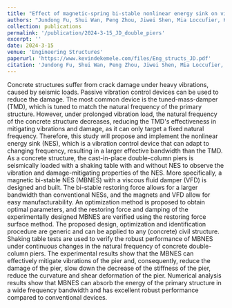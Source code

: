 ```yaml
---
title: "Effect of magnetic-spring bi-stable nonlinear energy sink on vibration and damage reduction of concrete double-column piers: Experimental and numerical analysis"
authors: "Jundong Fu, Shui Wan, Peng Zhou, Jiwei Shen, Mia Loccufier, Kevin Dekemele"
collection: publications
permalink: '/publication/2024-3-15_JD_double_piers'
excerpt: ''
date: 2024-3-15
venue: 'Engineering Structures'
paperurl: 'https://www.kevindekemele.com/files/Eng_structs_JD.pdf'
citation: 'Jundong Fu, Shui Wan, Peng Zhou, Jiwei Shen, Mia Loccufier, Kevin Dekemele (2024). Effect of magnetic-spring bi-stable nonlinear energy sink on vibration and damage reduction of concrete double-column piers: Experimental and numerical analysis. Engineering Structures, 303, 117517'
---
```


Concrete structures suffer from crack damage under heavy vibrations, caused by seismic loads. Passive vibration control devices can be used to reduce the damage. The most common device is the tuned-mass-damper (TMD), which is tuned to match the natural frequency of the primary structure. However, under prolonged vibration load, the natural frequency of the concrete structure decreases, reducing the TMD's effectiveness in mitigating vibrations and damage, as it can only target a fixed natural frequency. Therefore, this study will propose and implement the nonlinear energy sink (NES), which is a vibration control device that can adapt to changing frequency, resulting in a larger effective bandwidth than the TMD. As a concrete structure, the cast-in-place double-column piers is seismically loaded with a shaking table with and without NES to observe the vibration and damage-mitigating properties of the NES. More specifically, a magnetic bi-stable NES (MBNES) with a viscous fluid damper (VFD) is designed and built. The bi-stable restoring force allows for a larger bandwidth than conventional NESs, and the magnets and VFD allow for easy manufacturability. An optimization method is proposed to obtain optimal parameters, and the restoring force and damping of the experimentally designed MBNES are verified using the restoring force surface method. The proposed design, optimization and identification procedure are generic and can be applied to any (concrete) civil structure. Shaking table tests are used to verify the robust performance of MBNES under continuous changes in the natural frequency of concrete double-column piers. The experimental results show that the MBNES can effectively mitigate vibrations of the pier and, consequently, reduce the damage of the pier, slow down the decrease of the stiffness of the pier, reduce the curvature and shear deformation of the pier. Numerical analysis results show that MBNES can absorb the energy of the primary structure in a wide frequency bandwidth and has excellent robust performance compared to conventional devices.